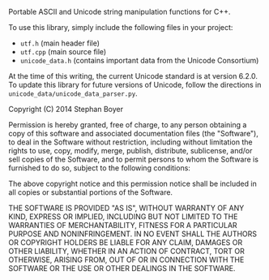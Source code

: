 Portable ASCII and Unicode string manipulation functions for C++.

To use this library, simply include the following files in your project:
- `utf.h` (main header file)
- `utf.cpp` (main source file)
- `unicode_data.h` (contains important data from the Unicode Consortium)

At the time of this writing, the current Unicode standard is at version 6.2.0.
To update this library for future versions of Unicode, follow the directions in
`unicode_data/unicode_data_parser.py`.

Copyright (C) 2014 Stephan Boyer

Permission is hereby granted, free of charge, to any person obtaining a copy of this software and associated documentation files (the "Software"), to deal in the Software without restriction, including without limitation the rights to use, copy, modify, merge, publish, distribute, sublicense, and/or sell copies of the Software, and to permit persons to whom the Software is furnished to do so, subject to the following conditions:

The above copyright notice and this permission notice shall be included in all copies or substantial portions of the Software.

THE SOFTWARE IS PROVIDED "AS IS", WITHOUT WARRANTY OF ANY KIND, EXPRESS OR IMPLIED, INCLUDING BUT NOT LIMITED TO THE WARRANTIES OF MERCHANTABILITY, FITNESS FOR A PARTICULAR PURPOSE AND NONINFRINGEMENT. IN NO EVENT SHALL THE AUTHORS OR COPYRIGHT HOLDERS BE LIABLE FOR ANY CLAIM, DAMAGES OR OTHER LIABILITY, WHETHER IN AN ACTION OF CONTRACT, TORT OR OTHERWISE, ARISING FROM, OUT OF OR IN CONNECTION WITH THE SOFTWARE OR THE USE OR OTHER DEALINGS IN THE SOFTWARE.
